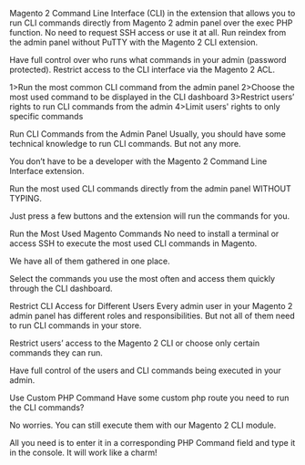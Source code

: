 Magento 2 Command Line Interface (CLI) in the extension that allows you to run CLI commands directly from Magento 2 admin panel over the exec PHP function. No need to request SSH access or use it at all. Run reindex from the admin panel without PuTTY with the Magento 2 CLI extension.

Have full control over who runs what commands in your admin (password protected). Restrict access to the CLI interface via the Magento 2 ACL.

1>Run the most common CLI command from the admin panel
2>Choose the most used command to be displayed in the CLI dashboard
3>Restrict users’ rights to run CLI commands from the admin
4>Limit users' rights to only specific commands


Run CLI Commands from the Admin Panel
Usually, you should have some technical knowledge to run CLI commands. But not any more.

You don’t have to be a developer with the Magento 2 Command Line Interface extension.

Run the most used CLI commands directly from the admin panel WITHOUT TYPING.

Just press a few buttons and the extension will run the commands for you.


Run the Most Used Magento Commands
No need to install a terminal or access SSH to execute the most used CLI commands in Magento.

We have all of them gathered in one place.

Select the commands you use the most often and access them quickly through the CLI dashboard.


Restrict CLI Access for Different Users
Every admin user in your Magento 2 admin panel has different roles and responsibilities. But not all of them need to run CLI commands in your store.

Restrict users’ access to the Magento 2 CLI or choose only certain commands they can run.

Have full control of the users and CLI commands being executed in your admin.

Use Custom PHP Command
Have some custom php route you need to run the CLI commands?

No worries. You can still execute them with our Magento 2 CLI module.

All you need is to enter it in a corresponding PHP Command field and type it in the console. It will work like a charm!